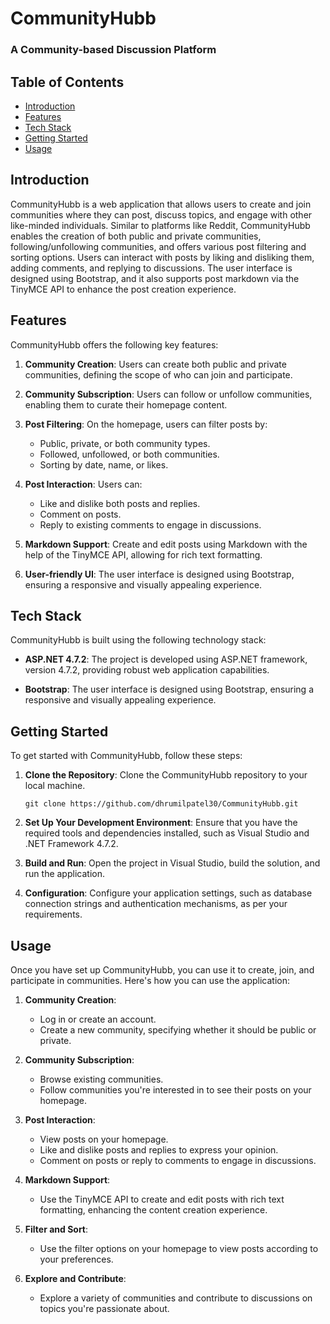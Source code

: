 # CommunityHubb
### A Community-based Discussion Platform

## Table of Contents
- [Introduction](#introduction)
- [Features](#features)
- [Tech Stack](#tech-stack)
- [Getting Started](#getting-started)
- [Usage](#usage)
## Introduction

CommunityHubb is a web application that allows users to create and join communities where they can post, discuss topics, and engage with other like-minded individuals. Similar to platforms like Reddit, CommunityHubb enables the creation of both public and private communities, following/unfollowing communities, and offers various post filtering and sorting options. Users can interact with posts by liking and disliking them, adding comments, and replying to discussions. The user interface is designed using Bootstrap, and it also supports post markdown via the TinyMCE API to enhance the post creation experience.

## Features

CommunityHubb offers the following key features:

1. **Community Creation**: Users can create both public and private communities, defining the scope of who can join and participate.

2. **Community Subscription**: Users can follow or unfollow communities, enabling them to curate their homepage content.

3. **Post Filtering**: On the homepage, users can filter posts by:
   - Public, private, or both community types.
   - Followed, unfollowed, or both communities.
   - Sorting by date, name, or likes.

4. **Post Interaction**: Users can:
   - Like and dislike both posts and replies.
   - Comment on posts.
   - Reply to existing comments to engage in discussions.

5. **Markdown Support**: Create and edit posts using Markdown with the help of the TinyMCE API, allowing for rich text formatting.

6. **User-friendly UI**: The user interface is designed using Bootstrap, ensuring a responsive and visually appealing experience.

## Tech Stack

CommunityHubb is built using the following technology stack:

- **ASP.NET 4.7.2**: The project is developed using ASP.NET framework, version 4.7.2, providing robust web application capabilities.

- **Bootstrap**: The user interface is designed using Bootstrap, ensuring a responsive and visually appealing experience.


## Getting Started

To get started with CommunityHubb, follow these steps:

1. **Clone the Repository**: Clone the CommunityHubb repository to your local machine.

   ```
   git clone https://github.com/dhrumilpatel30/CommunityHubb.git
   ```

2. **Set Up Your Development Environment**: Ensure that you have the required tools and dependencies installed, such as Visual Studio and .NET Framework 4.7.2.

3. **Build and Run**: Open the project in Visual Studio, build the solution, and run the application.

4. **Configuration**: Configure your application settings, such as database connection strings and authentication mechanisms, as per your requirements.

## Usage

Once you have set up CommunityHubb, you can use it to create, join, and participate in communities. Here's how you can use the application:

1. **Community Creation**:
   - Log in or create an account.
   - Create a new community, specifying whether it should be public or private.

2. **Community Subscription**:
   - Browse existing communities.
   - Follow communities you're interested in to see their posts on your homepage.

3. **Post Interaction**:
   - View posts on your homepage.
   - Like and dislike posts and replies to express your opinion.
   - Comment on posts or reply to comments to engage in discussions.

4. **Markdown Support**:
   - Use the TinyMCE API to create and edit posts with rich text formatting, enhancing the content creation experience.

5. **Filter and Sort**:
   - Use the filter options on your homepage to view posts according to your preferences.

6. **Explore and Contribute**:
   - Explore a variety of communities and contribute to discussions on topics you're passionate about.
